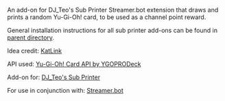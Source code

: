An add-on for DJ_Teo's Sub Printer Streamer.bot extension that draws and prints a random Yu-Gi-Oh! card, to be used as a channel point reward.

General installation instructions for all sub printer add-ons can be found in [parent directory](https://github.com/lucasgerrits/stream-tools-and-widgets/tree/master/StreamerPrinterAddons).

Idea credit: [KatLink](https://www.twitch.tv/katlink)

API used: [Yu-Gi-Oh! Card API by YGOPRODeck](https://ygoprodeck.com/api-guide/)

Add-on for: [DJ_Teo's Sub Printer](https://ko-fi.com/s/37c18da75d)

For use in conjunction with: [Streamer.bot](https://streamer.bot/)